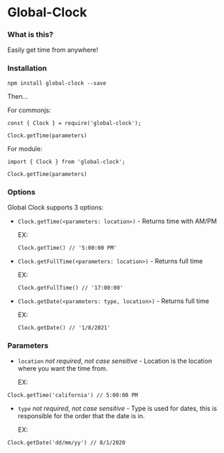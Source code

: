 # Global-Clock

### **What is this?**

Easily get time from anywhere!

### **Installation**

`npm install global-clock --save`

Then...

For commonjs:

```
const { Clock } = require('global-clock');

Clock.getTime(parameters)
```

For module:

```
import { Clock } from 'global-clock';

Clock.getTime(parameters)
```

### **Options**

Global Clock supports 3 options:

-   `Clock.getTime(<parameters: location>)` - Returns time with AM/PM

    EX:

    ```
    Clock.getTime() // '5:00:00 PM'
    ```

-   `Clock.getFullTime(<parameters: location>)` - Returns full time

    EX:

    ```
    Clock.getFullTime() // '17:00:00'
    ```

-   `Clock.getDate(<parameters: type, location>)` - Returns full time

    EX:

    ```
    Clock.getDate() // '1/8/2021'
    ```

### **Parameters**

-   `location` _not required_, _not case sensitive_ - Location is the location where you want the time from.

    EX:

```
Clock.getTime('california') // 5:00:00 PM
```

-   `type` _not required_, _not case sensitive_ - Type is used for dates, this is responsible for the order that the date is in.

    EX:

```
Clock.getDate('dd/mm/yy') // 8/1/2020
```

